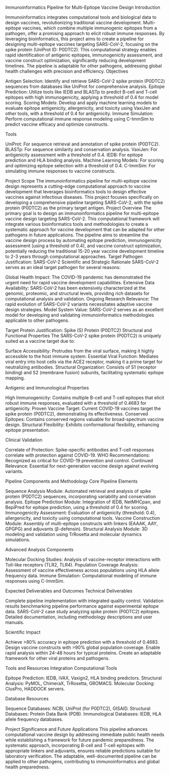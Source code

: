 Immunoinformatics Pipeline for Multi-Epitope Vaccine Design
Introduction

Immunoinformatics integrates computational tools and biological data to design vaccines, revolutionizing traditional vaccine development. Multi-epitope vaccines, which combine multiple immunogenic epitopes from a pathogen, offer a promising approach to elicit robust immune responses. By leveraging bioinformatics, this project aims to create a pipeline for designing multi-epitope vaccines targeting SARS-CoV-2, focusing on the spike protein (UniProt ID: P0DTC2). This computational strategy enables rapid identification of antigenic epitopes, immunogenicity assessment, and vaccine construct optimization, significantly reducing development timelines. The pipeline is adaptable for other pathogens, addressing global health challenges with precision and efficiency.
Objectives

Antigen Selection: Identify and retrieve SARS-CoV-2 spike protein (P0DTC2) sequences from databases like UniProt for comprehensive analysis.
Epitope Prediction: Utilize tools like IEDB and BLASTp to predict B-cell and T-cell epitopes with high immunogenicity, applying a threshold of 0.4 for model scoring.
Scoring Models: Develop and apply machine learning models to evaluate epitope antigenicity, allergenicity, and toxicity using VaxiJen and other tools, with a threshold of 0.4 for antigenicity.
Immune Simulation: Perform computational immune response modeling using C-ImmSim to predict vaccine efficacy and optimize constructs.

Tools

UniProt: For sequence retrieval and annotation of spike protein (P0DTC2).
BLASTp: For sequence similarity and conservation analysis.
VaxiJen: For antigenicity assessment with a threshold of 0.4.
IEDB: For epitope prediction and HLA binding analysis.
Machine Learning Models: For scoring and optimizing epitope selection with a threshold of 0.4.
C-ImmSim: For simulating immune responses to vaccine constructs.

Project Scope
The immunoinformatics pipeline for multi-epitope vaccine design represents a cutting-edge computational approach to vaccine development that leverages bioinformatics tools to design effective vaccines against infectious diseases. This project focuses specifically on developing a comprehensive pipeline targeting SARS-CoV-2, with the spike protein (P0DTC2) as the primary target antigen.
Project Overview
The primary goal is to design an immunoinformatics pipeline for multi-epitope vaccine design targeting SARS-CoV-2. This computational framework will integrate various bioinformatics tools and methodologies to create a systematic approach for vaccine development that can be adapted for other pathogens in future applications. The pipeline aims to streamline the vaccine design process by automating epitope prediction, immunogenicity assessment (using a threshold of 0.4), and vaccine construct optimization, potentially reducing the traditional 15-20 year vaccine development timeline to 2-3 years through computational approaches.
Target Pathogen Justification: SARS-CoV-2
Scientific and Strategic Rationale
SARS-CoV-2 serves as an ideal target pathogen for several reasons:

Global Health Impact: The COVID-19 pandemic has demonstrated the urgent need for rapid vaccine development capabilities.
Extensive Data Availability: SARS-CoV-2 has been extensively characterized at the genomic, proteomic, and structural levels, providing rich datasets for computational analysis and validation.
Ongoing Research Relevance: The rapid evolution of SARS-CoV-2 variants necessitates adaptive vaccine design strategies.
Model System Value: SARS-CoV-2 serves as an excellent model for developing and validating immunoinformatics methodologies applicable to other pathogens.

Target Protein Justification: Spike (S) Protein (P0DTC2)
Structural and Functional Properties
The SARS-CoV-2 spike protein (P0DTC2) is uniquely suited as a vaccine target due to:

Surface Accessibility: Protrudes from the viral surface, making it highly accessible to the host immune system.
Essential Viral Function: Mediates viral entry into host cells via the ACE2 receptor, making it a prime target for neutralizing antibodies.
Structural Organization: Consists of S1 (receptor binding) and S2 (membrane fusion) subunits, facilitating systematic epitope mapping.

Antigenic and Immunological Properties

High Immunogenicity: Contains multiple B-cell and T-cell epitopes that elicit robust immune responses, evaluated with a threshold of 0.4683 for antigenicity.
Proven Vaccine Target: Current COVID-19 vaccines target the spike protein (P0DTC2), demonstrating its effectiveness.
Conserved Epitopes: Contains conserved regions valuable for broad-spectrum vaccine design.
Structural Flexibility: Exhibits conformational flexibility, enhancing epitope presentation.

Clinical Validation

Correlate of Protection: Spike-specific antibodies and T-cell responses correlate with protection against COVID-19.
WHO Recommendations: Recognized as critical for COVID-19 prevention and control.
Continued Relevance: Essential for next-generation vaccine design against evolving variants.

Pipeline Components and Methodology
Core Pipeline Elements

Sequence Analysis Module: Automated retrieval and analysis of spike protein (P0DTC2) sequences, incorporating variability and conservation analysis.
Epitope Prediction Module: Integration of IEDB, NetMHCpan, and BepiPred for epitope prediction, using a threshold of 0.4 for scoring.
Immunogenicity Assessment: Evaluation of antigenicity (threshold: 0.4), allergenicity, and toxicity using computational tools.
Vaccine Construction Module: Assembly of multi-epitope constructs with linkers (EAAAK, AAY, GPGPG) and adjuvants (β-defensin).
Structural Analysis Module: 3D modeling and validation using TrRosetta and molecular dynamics simulations.

Advanced Analysis Components

Molecular Docking Studies: Analysis of vaccine-receptor interactions with Toll-like receptors (TLR2, TLR4).
Population Coverage Analysis: Assessment of vaccine effectiveness across populations using HLA allele frequency data.
Immune Simulation: Computational modeling of immune responses using C-ImmSim.

Expected Deliverables and Outcomes
Technical Deliverables

Complete pipeline implementation with integrated quality control.
Validation results benchmarking pipeline performance against experimental epitope data.
SARS-CoV-2 case study analyzing spike protein (P0DTC2) epitopes.
Detailed documentation, including methodology descriptions and user manuals.

Scientific Impact

Achieve >80% accuracy in epitope prediction with a threshold of 0.4683.
Design vaccine constructs with >90% global population coverage.
Enable rapid analysis within 24-48 hours for typical proteins.
Create an adaptable framework for other viral proteins and pathogens.

Tools and Resources Integration
Computational Tools

Epitope Prediction: IEDB, iVAX, Vaxign2, HLA binding predictors.
Structural Analysis: PyMOL, ChimeraX, TrRosetta, GROMACS.
Molecular Docking: ClusPro, HADDOCK servers.

Database Resources

Sequence Databases: NCBI, UniProt (for P0DTC2), GISAID.
Structural Databases: Protein Data Bank (PDB).
Immunological Databases: IEDB, HLA allele frequency databases.

Project Significance and Future Applications
This pipeline advances computational vaccine design by addressing immediate public health needs while establishing a framework for future pandemic preparedness. The systematic approach, incorporating B-cell and T-cell epitopes with appropriate linkers and adjuvants, ensures reliable predictions suitable for laboratory verification. The adaptable, well-documented pipeline can be applied to other pathogens, contributing to immunoinformatics and global health preparedness.
